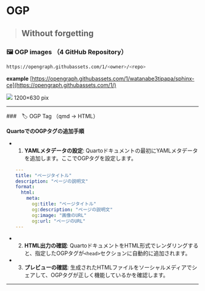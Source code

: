 # OGP

> ## Without forgetting

### 🖼️ OGP images （4 GitHub Repository）

```bash
https://opengraph.githubassets.com/1/<owner>/<repo>
```

**example**
[https://opengraph.githubassets.com/1/watanabe3tipapa/sphinx-ce](https://opengraph.githubassets.com/1/)

![](https://opengraph.githubassets.com/1/)
1200×630 pix


---


###　🏷️ OGP Tag （qmd -> HTML）

**QuartoでのOGPタグの追加手順**

- 1. **YAMLメタデータの設定**: Quartoドキュメントの最初にYAMLメタデータを追加します。ここでOGPタグを設定します。
    
    ```yaml
    ---
    title: "ページタイトル"
    description: "ページの説明文"
    format:
      html:
        meta:
          og:title: "ページタイトル"
          og:description: "ページの説明文"
          og:image: "画像のURL"
          og:url: "ページのURL"
    ---
    
    ```
    
- 2. **HTML出力の確認**: QuartoドキュメントをHTML形式でレンダリングすると、指定したOGPタグが`<head>`セクションに自動的に追加されます。
- 3. **プレビューの確認**: 生成されたHTMLファイルをソーシャルメディアでシェアして、OGPタグが正しく機能しているかを確認します。

---


